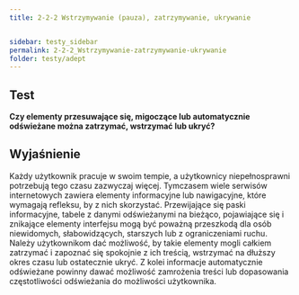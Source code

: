```yaml
---
title: 2-2-2 Wstrzymywanie (pauza), zatrzymywanie, ukrywanie


sidebar: testy_sidebar
permalink: 2-2-2_Wstrzymywanie-zatrzymywanie-ukrywanie
folder: testy/adept
---
```


## Test
**Czy elementy przesuwające się, migoczące lub automatycznie odświeżane można zatrzymać, wstrzymać lub ukryć?**

## Wyjaśnienie
Każdy użytkownik pracuje w swoim tempie, a użytkownicy niepełnosprawni potrzebują tego czasu zazwyczaj więcej. Tymczasem wiele serwisów internetowych zawiera elementy informacyjne lub nawigacyjne, które wymagają refleksu, by z nich skorzystać. Przewijające się paski informacyjne, tabele z danymi odświeżanymi na bieżąco, pojawiające się i znikające elementy interfejsu mogą być poważną przeszkodą dla osób niewidomych, słabowidzących, starszych lub z ograniczeniami ruchu. Należy użytkownikom dać możliwość, by takie elementy mogli całkiem zatrzymać i zapoznać się spokojnie z ich treścią, wstrzymać na dłuższy okres czasu lub ostatecznie ukryć. Z kolei informacje automatycznie odświeżane powinny dawać możliwość zamrożenia treści lub dopasowania częstotliwości odświeżania do możliwości użytkownika.